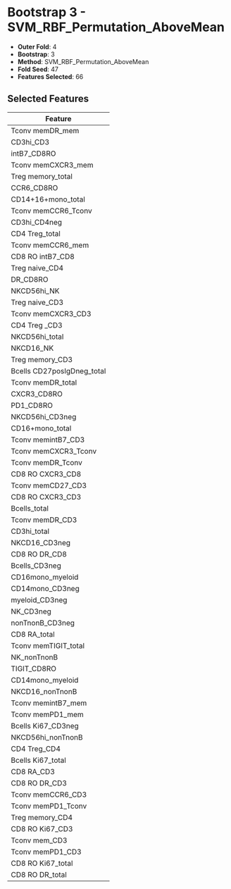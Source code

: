 # Bootstrap 3 - SVM_RBF_Permutation_AboveMean

- **Outer Fold**: 4
- **Bootstrap**: 3
- **Method**: SVM_RBF_Permutation_AboveMean
- **Fold Seed**: 47
- **Features Selected**: 66

## Selected Features

| Feature |
|---------|
| Tconv memDR_mem |
| CD3hi_CD3 |
| intB7_CD8RO |
| Tconv memCXCR3_mem |
| Treg memory_total |
| CCR6_CD8RO |
| CD14+16+mono_total |
| Tconv memCCR6_Tconv |
| CD3hi_CD4neg |
| CD4 Treg_total |
| Tconv memCCR6_mem |
| CD8 RO intB7_CD8 |
| Treg naive_CD4 |
| DR_CD8RO |
| NKCD56hi_NK |
| Treg naive_CD3 |
| Tconv memCXCR3_CD3 |
| CD4 Treg _CD3 |
| NKCD56hi_total |
| NKCD16_NK |
| Treg memory_CD3 |
| Bcells CD27posIgDneg_total |
| Tconv memDR_total |
| CXCR3_CD8RO |
| PD1_CD8RO |
| NKCD56hi_CD3neg |
| CD16+mono_total |
| Tconv memintB7_CD3 |
| Tconv memCXCR3_Tconv |
| Tconv memDR_Tconv |
| CD8 RO CXCR3_CD8 |
| Tconv memCD27_CD3 |
| CD8 RO CXCR3_CD3 |
| Bcells_total |
| Tconv memDR_CD3 |
| CD3hi_total |
| NKCD16_CD3neg |
| CD8 RO DR_CD8 |
| Bcells_CD3neg |
| CD16mono_myeloid |
| CD14mono_CD3neg |
| myeloid_CD3neg |
| NK_CD3neg |
| nonTnonB_CD3neg |
| CD8 RA_total |
| Tconv memTIGIT_total |
| NK_nonTnonB |
| TIGIT_CD8RO |
| CD14mono_myeloid |
| NKCD16_nonTnonB |
| Tconv memintB7_mem |
| Tconv memPD1_mem |
| Bcells Ki67_CD3neg |
| NKCD56hi_nonTnonB |
| CD4 Treg_CD4 |
| Bcells Ki67_total |
| CD8 RA_CD3 |
| CD8 RO DR_CD3 |
| Tconv memCCR6_CD3 |
| Tconv memPD1_Tconv |
| Treg memory_CD4 |
| CD8  RO Ki67_CD3 |
| Tconv mem_CD3 |
| Tconv memPD1_CD3 |
| CD8 RO Ki67_total |
| CD8 RO DR_total |
